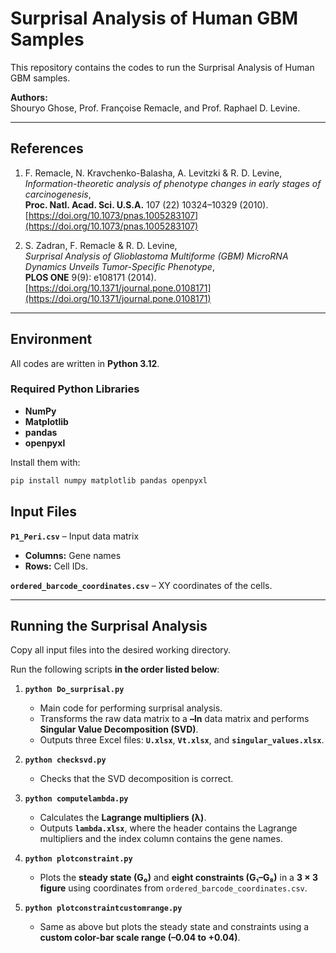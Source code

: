 # Surprisal Analysis of Human GBM Samples

This repository contains the codes to run the Surprisal Analysis of Human GBM samples.

**Authors:**  
Shouryo Ghose, Prof. Françoise Remacle, and Prof. Raphael D. Levine.

---

## References
1. F. Remacle, N. Kravchenko-Balasha, A. Levitzki & R. D. Levine,  
   *Information-theoretic analysis of phenotype changes in early stages of carcinogenesis*,  
   **Proc. Natl. Acad. Sci. U.S.A.** 107 (22) 10324–10329 (2010).  
   [https://doi.org/10.1073/pnas.1005283107](https://doi.org/10.1073/pnas.1005283107)

2. S. Zadran, F. Remacle & R. D. Levine,  
   *Surprisal Analysis of Glioblastoma Multiforme (GBM) MicroRNA Dynamics Unveils Tumor-Specific Phenotype*,  
   **PLOS ONE** 9(9): e108171 (2014).  
   [https://doi.org/10.1371/journal.pone.0108171](https://doi.org/10.1371/journal.pone.0108171)

---

## Environment

All codes are written in **Python 3.12**.

### Required Python Libraries
- **NumPy**  
- **Matplotlib**  
- **pandas**  
- **openpyxl** 

Install them with:
```bash
pip install numpy matplotlib pandas openpyxl
```

## Input Files

**`P1_Peri.csv`** – Input data matrix  
  - **Columns:** Gene names  
  - **Rows:** Cell IDs.

**`ordered_barcode_coordinates.csv`** – XY coordinates of the cells.



---

## Running the Surprisal Analysis

Copy all input files into the desired working directory.

Run the following scripts **in the order listed below**:

1. **`python Do_surprisal.py`**  
   - Main code for performing surprisal analysis.  
   - Transforms the raw data matrix to a **–ln** data matrix and performs **Singular Value Decomposition (SVD)**.  
   - Outputs three Excel files: **`U.xlsx`**, **`Vt.xlsx`**, and **`singular_values.xlsx`**.

2. **`python checksvd.py`**  
   - Checks that the SVD decomposition is correct.

3. **`python computelambda.py`**  
   - Calculates the **Lagrange multipliers (λ)**.  
   - Outputs **`lambda.xlsx`**, where the header contains the Lagrange multipliers and the index column contains the gene names.

4. **`python plotconstraint.py`**  
   - Plots the **steady state (G₀)** and **eight constraints (G₁–G₈)** in a **3 × 3 figure** using coordinates from `ordered_barcode_coordinates.csv`.

5. **`python plotconstraintcustomrange.py`**  
   - Same as above but plots the steady state and constraints using a **custom color-bar scale range (–0.04 to +0.04)**.


